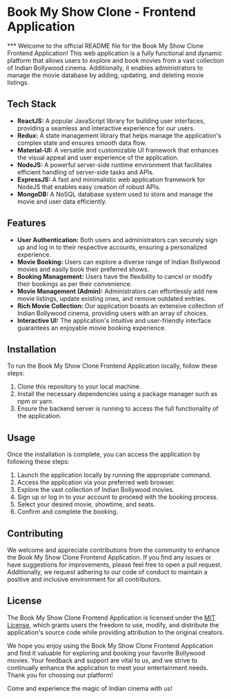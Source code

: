 # Book My Show Clone - Frontend Application

*** Welcome to the official README file for the Book My Show Clone Frontend Application! This web application is a fully functional and dynamic platform that allows users to explore and book movies from a vast collection of Indian Bollywood cinema. Additionally, it enables administrators to manage the movie database by adding, updating, and deleting movie listings.

## Tech Stack

- **ReactJS:** A popular JavaScript library for building user interfaces, providing a seamless and interactive experience for our users.
- **Redux:** A state management library that helps manage the application's complex state and ensures smooth data flow.
- **Material-UI:** A versatile and customizable UI framework that enhances the visual appeal and user experience of the application.
- **NodeJS:** A powerful server-side runtime environment that facilitates efficient handling of server-side tasks and APIs.
- **ExpressJS:** A fast and minimalistic web application framework for NodeJS that enables easy creation of robust APIs.
- **MongoDB:** A NoSQL database system used to store and manage the movie and user data efficiently.

## Features

- **User Authentication:** Both users and administrators can securely sign up and log in to their respective accounts, ensuring a personalized experience.
- **Movie Booking:** Users can explore a diverse range of Indian Bollywood movies and easily book their preferred shows.
- **Booking Management:** Users have the flexibility to cancel or modify their bookings as per their convenience.
- **Movie Management (Admin):** Administrators can effortlessly add new movie listings, update existing ones, and remove outdated entries.
- **Rich Movie Collection:** Our application boasts an extensive collection of Indian Bollywood cinema, providing users with an array of choices.
- **Interactive UI:** The application's intuitive and user-friendly interface guarantees an enjoyable movie booking experience.

## Installation

To run the Book My Show Clone Frontend Application locally, follow these steps:

1. Clone this repository to your local machine.
2. Install the necessary dependencies using a package manager such as npm or yarn.
3. Ensure the backend server is running to access the full functionality of the application.

## Usage

Once the installation is complete, you can access the application by following these steps:

1. Launch the application locally by running the appropriate command.
2. Access the application via your preferred web browser.
3. Explore the vast collection of Indian Bollywood movies.
4. Sign up or log in to your account to proceed with the booking process.
5. Select your desired movie, showtime, and seats.
6. Confirm and complete the booking.

## Contributing

We welcome and appreciate contributions from the community to enhance the Book My Show Clone Frontend Application. If you find any issues or have suggestions for improvements, please feel free to open a pull request. Additionally, we request adhering to our code of conduct to maintain a positive and inclusive environment for all contributors.

## License

The Book My Show Clone Frontend Application is licensed under the [MIT License](link-to-license-file), which grants users the freedom to use, modify, and distribute the application's source code while providing attribution to the original creators.

We hope you enjoy using the Book My Show Clone Frontend Application and find it valuable for exploring and booking your favorite Bollywood movies. Your feedback and support are vital to us, and we strive to continually enhance the application to meet your entertainment needs. Thank you for choosing our platform!

Come and experience the magic of Indian cinema with us!